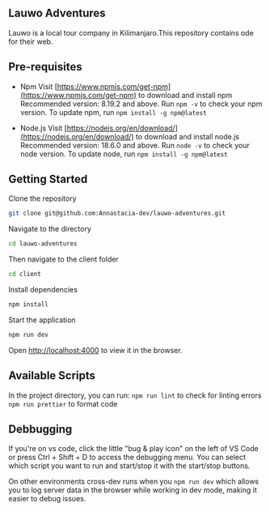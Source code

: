 ## Lauwo Adventures
Lauwo is a local tour company in Kilimanjaro.This repository contains ode for their web.

## Pre-requisites
- Npm 
Visit [https://www.npmjs.com/get-npm](https://www.npmjs.com/get-npm) to download and install npm
Recommended version: 8.19.2 and above.
Run `npm -v` to check your npm version.
To update npm, run `npm install -g npm@latest`

- Node.js 
Visit [https://nodejs.org/en/download/](https://nodejs.org/en/download/) to download and install node.js
Recommended version: 18.6.0 and above.
Run `node -v` to check your node version.
To update node, run `npm install -g npm@latest`

## Getting Started

Clone the repository

```bash
git clone git@github.com:Annastacia-dev/lauwo-adventures.git
```

Navigate to the directory

```bash
cd lauwo-adventures
```
Then navigate to the client folder

```bash
cd client
```

Install dependencies

```bash
npm install
```

Start the application

```bash
npm run dev
```

Open [http://localhost:4000](http://localhost:4000) to view it in the browser.

## Available Scripts

In the project directory, you can run:
 `npm run lint` to check for linting errors
 `npm run prettier` to format code

## Debbugging
If you're on vs code, click the little "bug & play icon" on the left of VS Code or press Ctrl + Shift + D to access the debugging menu. You can select which script you want to run and start/stop it with the start/stop buttons.

On other environments cross-dev runs when you `npm run dev` which allows you to log server data in the browser while working in dev mode, making it easier to debug issues.

